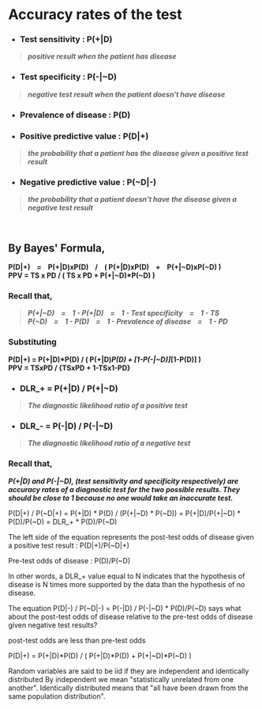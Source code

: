 # Accuracy rates of the test
- ### Test sensitivity : P(+|D)
> _**positive result when the patient has disease**_
- ### Test specificity : P(-|~D)
> _**negative test result when the patient doesn't have disease**_


- ### Prevalence of disease : P(D)


- ### Positive predictive value : P(D|+)
> _**the probability that a patient has the disease given a positive test result**_
- ### Negative predictive value : P(~D|-)
> _**the probability that a patient doesn't have the disease given a negative test result**_

<br/>

## By Bayes' Formula,
**P(D|+) &nbsp;&nbsp;&nbsp;= &nbsp;&nbsp;&nbsp;P(+|D)xP(D) &nbsp;&nbsp;&nbsp;/ &nbsp;&nbsp;&nbsp;( P(+|D)xP(D) &nbsp;&nbsp;&nbsp;+ &nbsp;&nbsp;&nbsp;P(+|~D)xP(~D) )**<br/>
<b>PPV = TS x PD / ( TS x PD + P(+|~D)*P(~D) )</b>

### Recall that,
> _**P(+|~D) &nbsp;&nbsp;&nbsp;= &nbsp;&nbsp;&nbsp;1 - P(+|D) &nbsp;&nbsp;&nbsp;= &nbsp;&nbsp;&nbsp;1 - Test specificity &nbsp;&nbsp;&nbsp;= &nbsp;&nbsp;&nbsp;1 - TS**_<br/>
> _**P(~D) &nbsp;&nbsp;&nbsp;= &nbsp;&nbsp;&nbsp;1 - P(D) &nbsp;&nbsp;&nbsp;= &nbsp;&nbsp;&nbsp;1 - Prevalence of disease &nbsp;&nbsp;&nbsp;= &nbsp;&nbsp;&nbsp;1 - PD**_

### Substituting
**P(D|+) = P(+|D)*P(D) / ( P(+|D)*P(D) + [1-P(-|~D)]*[1-P(D)] )**<br/>
<b>PPV =   TSxPD / {TSxPD  +  1-TSx1-PD}</b>


- ### DLR_+ = P(+|D) / P(+|~D)
> _**The diagnostic likelihood ratio of a positive test**_

- ### DLR_- = P(-|D) / P(-|~D)
> _**The diagnostic likelihood ratio of a negative test**_

### Recall that,
_**P(+|D) and P(-|~D), (test sensitivity and specificity respectively) are accuracy rates of a diagnostic test for the two possible results. They should be close to 1 because no one would take an inaccurate test.**_

P(D|+) / P(~D|+) =
        P(+|D) * P(D) / (P(+|~D) * P(~D)) =
        P(+|D)/P(+|~D) * P(D)/P(~D) =
        DLR_+ * P(D)/P(~D)

The left side of the equation represents the post-test odds of disease
given a positive test result : P(D|+)/P(~D|+)

Pre-test odds of disease : P(D)/P(~D)

In other words, a DLR_+ value equal to N indicates that the hypothesis
of disease is N times more supported by the data than the hypothesis of no disease.

The equation P(D|-) / P(~D|-) = P(-|D) / P(-|~D) * P(D)/P(~D) says what about
the post-test odds of disease relative to the pre-test odds of disease given
negative test results?

post-test odds are less than pre-test odds





P(D|+) = P(+|D)*P(D) / ( P(+|D)*P(D) + P(+|~D)*P(~D) )




Random variables are said to be iid if they are independent and identically distributed
By independent we mean "statistically unrelated from one another".
Identically distributed means that "all have been drawn from the same population distribution".

